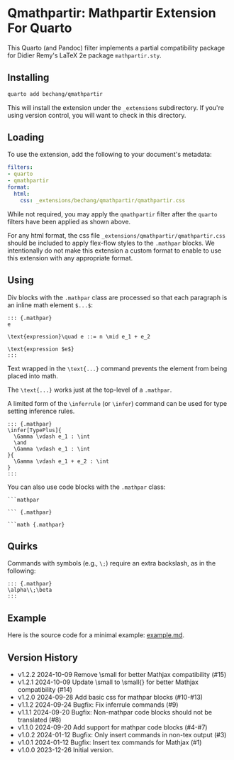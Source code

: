 # Qmathpartir: Mathpartir Extension For Quarto

This Quarto (and Pandoc) filter implements a partial compatibility package for Didier Remy's LaTeX 2e package `mathpartir.sty`.

## Installing

```bash
quarto add bechang/qmathpartir
```

This will install the extension under the `_extensions` subdirectory.
If you're using version control, you will want to check in this directory.

## Loading

To use the extension, add the following to your document's metadata:

```yaml
filters:
- quarto
- qmathpartir
format:
  html:
    css: _extensions/bechang/qmathpartir/qmathpartir.css
```

While not required, you may apply the `qmathpartir` filter after the `quarto` filters have been applied as shown above.

For any html format, the css file `_extensions/qmathpartir/qmathpartir.css` should be included to apply flex-flow styles to the `.mathpar` blocks. We intentionally do not make this extension a custom format to enable to use this extension with any appropriate format.

## Using

Div blocks with the `.mathpar` class are processed so that each paragraph is an inline math element `$...$`:

```
::: {.mathpar}
e

\text{expression}\quad e ::= n \mid e_1 + e_2

\text{expression $e$}
:::
```

Text wrapped in the `\text{...}` command prevents the element from being placed into math.

The `\text{...}` works just at the top-level of a `.mathpar`.

A limited form of the `\inferrule` (or `\infer`) command can be used for type setting inference rules.

```
::: {.mathpar}
\infer[TypePlus]{
  \Gamma \vdash e_1 : \int
  \and
  \Gamma \vdash e_1 : \int
}{
  \Gamma \vdash e_1 + e_2 : \int
}
:::
```

You can also use code blocks with the `.mathpar` class:

```
```mathpar
```

```
``` {.mathpar}
```

```
```math {.mathpar}
```

## Quirks

Commands with symbols (e.g., `\;`) require an extra backslash, as in the following:

```
::: {.mathpar}
\alpha\\;\beta
:::
```

## Example

Here is the source code for a minimal example: [example.md](example.md).

## Version History

- v1.2.2 2024-10-09 Remove \small for better Mathjax compatibility (#15)
- v1.2.1 2024-10-09 Update \small to \small{} for better Mathjax compatibility (#14)
- v1.2.0 2024-09-28 Add basic css for mathpar blocks (#10-#13)
- v1.1.2 2024-09-24 Bugfix: Fix inferrule commands (#9)
- v1.1.1 2024-09-20 Bugfix: Non-mathpar code blocks should not be translated (#8)
- v1.1.0 2024-09-20 Add support for mathpar code blocks (#4-#7)
- v1.0.2 2024-01-12 Bugfix: Only insert commands in non-tex output (#3)
- v1.0.1 2024-01-12 Bugfix: Insert tex commands for Mathjax (#1)
- v1.0.0 2023-12-26 Initial version.
